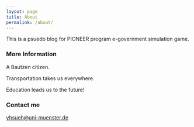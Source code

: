 ```yaml
---
layout: page
title: About
permalink: /about/
---
```


This is a psuedo blog for PIONEER program e-government simulation game. 

### More Information

A Bautzen citizen. 

Transportation takes us everywhere. 

Education leads us to the future!

### Contact me

[yhsueh@uni-muenster.de](mailto:yhsueh@uni-muenster.de)
